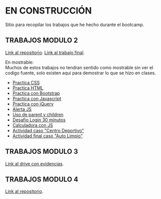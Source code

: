 # EN CONSTRUCCIÓN

Sitio para recopilar los trabajos que he hecho durante el bootcamp.

## TRABAJOS MODULO 2
[Link al repositorio](https://github.com/avacco/Modulo2).
[Link al trabajo final](https://github.com/avacco/Grupo2).


En mostrable: <br>
Muchos de estos trabajos no tendran sentido como mostrable sin ver el codigo fuente, solo existen aqui para demostrar lo que se hizo en clases.
- [Practica CSS](https://avacco.github.io/Modulo2/Apuntes_varios/css.html)
- [Practica HTML](https://avacco.github.io/Modulo2/Apuntes_varios/index.html)
- [Practica con Bootstrap](https://avacco.github.io/Modulo2/Bootstrap_practica/index.html)
- [Practica con Javascript](https://avacco.github.io/Modulo2/Javascript_practica/index.html)
- [Practica con jQuery](https://avacco.github.io/Modulo2/jQuery_practica/jquery.practica.html)
- [Alerta JS](https://avacco.github.io/Modulo2/Alerta_js/index.html)
- [Uso de parent y children](https://avacco.github.io/Modulo2/jQuery_practica/padre_e_hijo.html)
- [Desafio Login 30 minutos](https://avacco.github.io/Modulo2/DesafioLogin30min/tarealogin.index.html)
- [Calculadora con JS](https://avacco.github.io/Modulo2/Desafio_Calculadora_JS/calculadora.html)
- [Actividad caso "Centro Deportivo"](https://avacco.github.io/Modulo2/Tarea_principal/proyecto/index.html)
- [Actividad final caso "Auto Limpio"](https://avacco.github.io/Modulo2/Actividad_final/AutoLimpio/index.html)


## TRABAJOS MODULO 3
[Link al drive con evidencias](https://drive.google.com/drive/u/1/folders/13mTvsWhjW2SQ2GkLl2vlP9FZ8I5QQYMn).

## TRABAJOS MODULO 4
[Link al repositorio](https://github.com/avacco/Modulo4).
